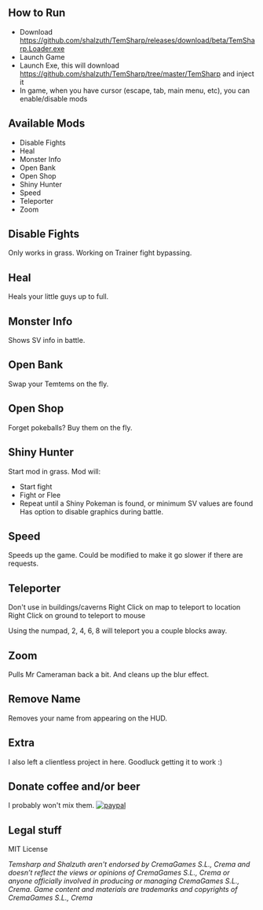 ## How to Run
- Download https://github.com/shalzuth/TemSharp/releases/download/beta/TemSharp.Loader.exe
- Launch Game
- Launch Exe, this will download https://github.com/shalzuth/TemSharp/tree/master/TemSharp and inject it
- In game, when you have cursor (escape, tab, main menu, etc), you can enable/disable mods

## Available Mods
- Disable Fights
- Heal
- Monster Info
- Open Bank
- Open Shop
- Shiny Hunter
- Speed
- Teleporter
- Zoom

## Disable Fights
Only works in grass. Working on Trainer fight bypassing.

## Heal
Heals your little guys up to full.

## Monster Info
Shows SV info in battle.

## Open Bank
Swap your Temtems on the fly.

## Open Shop
Forget pokeballs? Buy them on the fly.

## Shiny Hunter
Start mod in grass.
Mod will:
* Start fight
* Fight or Flee
* Repeat until a Shiny Pokeman is found, or minimum SV values are found
Has option to disable graphics during battle.

## Speed
Speeds up the game. Could be modified to make it go slower if there are requests.

## Teleporter
Don't use in buildings/caverns
Right Click on map to teleport to location
Right Click on ground to teleport to mouse

Using the numpad, 2, 4, 6, 8 will teleport you a couple blocks away.

## Zoom
Pulls Mr Cameraman back a bit. And cleans up the blur effect.

## Remove Name
Removes your name from appearing on the HUD.

## Extra
I also left a clientless project in here. Goodluck getting it to work :)

## Donate coffee and/or beer
I probably won't mix them.
[![paypal](https://www.paypalobjects.com/en_US/i/btn/btn_donate_LG.gif)](https://www.paypal.com/cgi-bin/webscr?cmd=_s-xclick&hosted_button_id=RZCNSSMSHTCE6)

## Legal stuff

MIT License

*Temsharp and Shalzuth aren't endorsed by CremaGames S.L., Crema and doesn’t reflect the views or opinions of CremaGames S.L., Crema or anyone officially involved in producing or managing CremaGames S.L., Crema. Game content and materials are trademarks and copyrights of CremaGames S.L., Crema*
